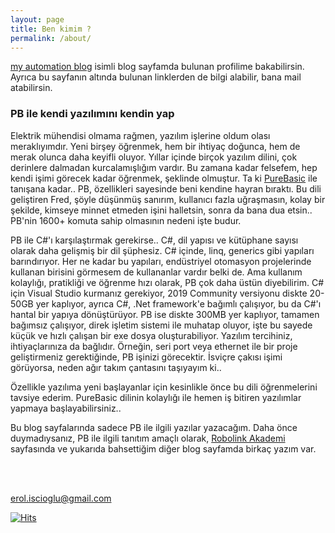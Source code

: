 ```yaml
---
layout: page
title: Ben kimim ?
permalink: /about/
---
```


[my automation blog](https://erolcum.blogspot.com) isimli blog sayfamda bulunan profilime bakabilirsin. Ayrıca bu sayfanın altında bulunan linklerden de bilgi alabilir, bana mail atabilirsin.

### PB ile kendi yazılımını kendin yap

Elektrik mühendisi olmama rağmen, yazılım işlerine oldum olası meraklıyımdır. Yeni birşey öğrenmek, hem bir ihtiyaç doğunca, hem de merak olunca daha keyifli oluyor. Yıllar içinde birçok yazılım dilini, çok derinlere dalmadan kurcalamışlığım vardır. Bu zamana kadar felsefem, hep kendi işimi görecek kadar öğrenmek, şeklinde olmuştur. Ta ki [PureBasic](https://www.purebasic.com) ile tanışana kadar.. PB, özellikleri sayesinde beni kendine hayran bıraktı. Bu dili geliştiren Fred, şöyle düşünmüş sanırım, kullanıcı fazla uğraşmasın, kolay bir şekilde, kimseye minnet etmeden işini halletsin, sonra da bana dua etsin.. PB'nin 1600+ komuta sahip olmasının nedeni işte budur.

PB ile C#'ı karşılaştırmak gerekirse.. C#, dil yapısı ve kütüphane sayısı olarak daha gelişmiş bir dil şüphesiz. C# içinde, linq, generics gibi yapıları barındırıyor. Her ne kadar bu yapıları, endüstriyel otomasyon projelerinde kullanan birisini görmesem de kullananlar vardır belki de. Ama kullanım kolaylığı, pratikliği ve öğrenme hızı olarak, PB çok daha üstün diyebilirim. C# için Visual Studio kurmanız gerekiyor, 2019 Community versiyonu diskte 20-50GB yer kaplıyor, ayrıca C#, .Net framework'e bağımlı çalışıyor, bu da C#'ı hantal bir yapıya dönüştürüyor. PB ise diskte 300MB yer kaplıyor, tamamen bağımsız çalışıyor, direk işletim sistemi ile muhatap oluyor, işte bu sayede küçük ve hızlı çalışan bir exe dosya oluşturabiliyor. Yazılım tercihiniz, ihtiyaçlarınıza da bağlıdır. Örneğin, seri port veya ethernet ile bir proje geliştirmeniz gerektiğinde, PB işinizi görecektir. İsviçre çakısı işimi görüyorsa, neden ağır takım çantasını taşıyayım ki..

Özellikle yazılıma yeni başlayanlar için kesinlikle önce bu dili öğrenmelerini tavsiye ederim. PureBasic dilinin kolaylığı ile hemen iş bitiren yazılımlar yapmaya başlayabilirsiniz..

Bu blog sayfalarında sadece PB ile ilgili yazılar yazacağım. Daha önce duymadıysanız, PB ile ilgili tanıtım amaçlı olarak, [Robolink Akademi](https://akademi.robolinkmarket.com/purebasic-nedir) sayfasında ve yukarıda bahsettiğim diğer blog sayfamda birkaç yazım var.

<br><br>

[erol.iscioglu@gmail.com](mailto:erol.iscioglu@gmail.com)

[![Hits](https://hits.seeyoufarm.com/api/count/incr/badge.svg?url=https%3A%2F%2Ferolcum.github.io%2Fabout%2F&count_bg=%2379C83D&title_bg=%23555555&icon=&icon_color=%23E7E7E7&title=PAGE+VIEWS&edge_flat=false)](https://hits.seeyoufarm.com)

